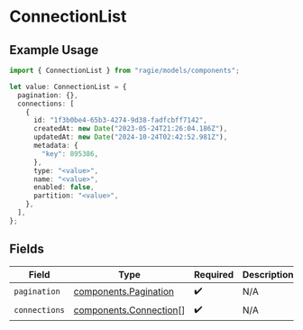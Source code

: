 # ConnectionList

## Example Usage

```typescript
import { ConnectionList } from "ragie/models/components";

let value: ConnectionList = {
  pagination: {},
  connections: [
    {
      id: "1f3b0be4-65b3-4274-9d38-fadfcbff7142",
      createdAt: new Date("2023-05-24T21:26:04.186Z"),
      updatedAt: new Date("2024-10-24T02:42:52.981Z"),
      metadata: {
        "key": 895386,
      },
      type: "<value>",
      name: "<value>",
      enabled: false,
      partition: "<value>",
    },
  ],
};
```

## Fields

| Field                                                            | Type                                                             | Required                                                         | Description                                                      |
| ---------------------------------------------------------------- | ---------------------------------------------------------------- | ---------------------------------------------------------------- | ---------------------------------------------------------------- |
| `pagination`                                                     | [components.Pagination](../../models/components/pagination.md)   | :heavy_check_mark:                                               | N/A                                                              |
| `connections`                                                    | [components.Connection](../../models/components/connection.md)[] | :heavy_check_mark:                                               | N/A                                                              |